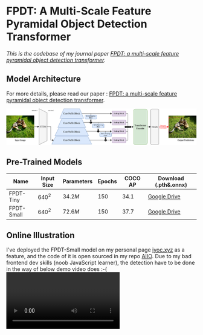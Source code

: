 # FPDT: A Multi-Scale Feature Pyramidal Object Detection Transformer

*This is the codebase of my journal paper [FPDT: a multi-scale feature pyramidal object detection transformer](https://doi.org/10.1117/1.JRS.17.026510).*

## Model Architecture

For more details, please read our paper : [FPDT: a multi-scale feature pyramidal object detection transformer](https://doi.org/10.1117/1.JRS.17.026510).

![Overall Architecture](./.github/architecture.png)

## Pre-Trained Models

| Name       | Input Size | Parameters | Epochs | COCO AP | Download (.pth&.onnx)                                        |
| ---------- | ---------- | ---------- | ------ | ------- | ------------------------------------------------------------ |
| FPDT-Tiny  | $640^2$    | $34.2 M$   | $150$  | $34.1$  | [Google Drive](https://drive.google.com/drive/folders/1AqhIonqlklbfo-B8nPWX3nHVpT580Znu?usp=sharing) |
| FPDT-Small | $640^2$    | $72.6M$    | $150$  | $37.7$  | [Google Drive](https://drive.google.com/drive/folders/15-ateU6yni6etBe180E_gbNrCP2pl9Ku?usp=sharing) |

## Online Illustration

I've deployed the FPDT-Small model on my personal page [iyoc.xyz](https://iyoc.xyz/#/object-detection) as a feature, and the code of it is open sourced in my repo [AIIO](https://github.com/YOCdot/AIIO). Due to my bad frontend dev skills (noob JavaScript learner), the detection have to be done in the way of below demo video does :-(![DEMO](./.github/demo.mp4)

